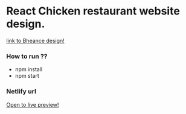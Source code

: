 # React Chicken restaurant website design.
[link to Bheance design!](https://www.behance.net/gallery/123395427/Chicken-restaurant-website-design)
### How to run ??
* npm install
* npm start
### Netlify url 
[Open to live preview!](https://60eda6dd142874568b22ee8c--inspiring-poitras-c9a626.netlify.app/)
